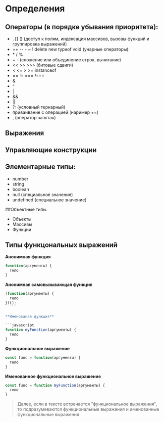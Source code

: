 # Определения
## Операторы (в порядке убывания приоритета):
  + . \[\] () (доступ к полям, индексация массивов, вызовы функций и группировка выражений)
  + ++ -- - ~ ! delete new typeof void (унарные операторы)
  + \* / %
  + \+ - (сложение или объединение строк, вычитание)
  + << >> >>> (битовые сдвиги)
  + < <= > >= instanceof
  + == != === !===
  + &
  + ^
  + |
  + &&
  + ||
  + ?: (условный тернарный)
  + приваивание с операцией (наример +=)
  + , (оператор запятая)

## Выражения
  
## Управляющие конструкции
  
## Элементарные типы:
  + number
  + string
  + boolean
  + null (специальное значение)
  + undefined (специальное значение)

##Объектные типы:
  + Объекты
  + Массивы
  + Функции

## Типы функцональных выражений

  **Анонимная функция**

  ```javascript
  function(аргументы) {
    тело
  }
  ```

  **Анонимная самовызывающая функция**

  ```javascript
  (function(аргументы) {
    тело
  })();
    ```

  **Именованая функция**

  ```javascript
  function myFunction(аргументы) {
    тело
  }
  ```

  **Функциональное выражение**

  ```javascript
  const func = function(аргументы) {
    тело
  }
  ```

  **Именованное функциональное выражение**

  ```javascript
  const func = function myFunction(аргументы) {
    тело
  }
  ```

  > Далее, если в тексте встречается "функциональное выражения", то подразумеваются функциональные выражения и именованные функциональные выражения
